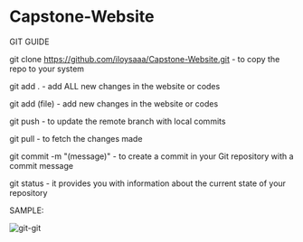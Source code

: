# Capstone-Website

GIT GUIDE

git clone https://github.com/iloysaaa/Capstone-Website.git - to copy the repo to your system

git add . - add ALL new changes in the website or codes

git add (file) - add new changes in the website or codes

git push - to update the remote branch with local commits

git pull - to fetch the changes made 

git commit -m "(message)" - to create a commit in your Git repository with a commit message

git status -  it provides you with information about the current state of your repository

SAMPLE:

![git-git](https://github.com/iloysaaa/Capstone-Website/assets/105960755/16bf8521-b944-4d4c-ad13-493d139dd163)
